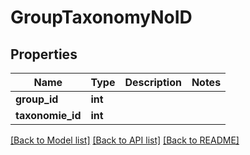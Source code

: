 # GroupTaxonomyNoID

## Properties
Name | Type | Description | Notes
------------ | ------------- | ------------- | -------------
**group_id** | **int** |  | 
**taxonomie_id** | **int** |  | 

[[Back to Model list]](../README.md#documentation-for-models) [[Back to API list]](../README.md#documentation-for-api-endpoints) [[Back to README]](../README.md)


